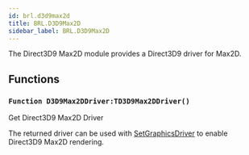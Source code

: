 ```yaml
---
id: brl.d3d9max2d
title: BRL.D3D9Max2D
sidebar_label: BRL.D3D9Max2D
---
```




The Direct3D9 Max2D module provides a Direct3D9 driver for Max2D.


## Functions

### `Function D3D9Max2DDriver:TD3D9Max2DDriver()`

Get Direct3D9 Max2D Driver


The returned driver can be used with [SetGraphicsDriver](../../brl/brl.graphics/#function-setgraphicsdriver-drivertgraphicsdriverdefaultflagsgraphicsbackbuffer-) to enable Direct3D9 Max2D rendering.


<br/>

